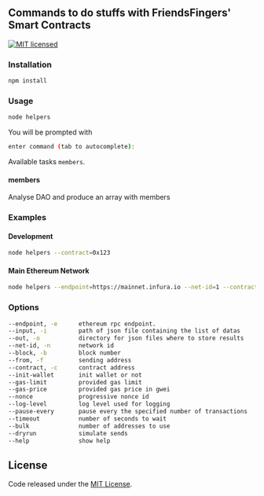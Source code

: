 ## Commands to do stuffs with FriendsFingers' Smart Contracts

[![MIT licensed](https://img.shields.io/github/license/FriendsFingers/dao-helpers.svg)](https://github.com/FriendsFingers/dao-helpers/blob/master/LICENSE)

### Installation

```bash
npm install
```

### Usage

```bash
node helpers
```

You will be prompted with

```bash
enter command (tab to autocomplete):
```

Available tasks `members`.

#### members

Analyse DAO and produce an array with members

### Examples

#### Development

```bash
node helpers --contract=0x123
```

#### Main Ethereum Network

```bash
node helpers --endpoint=https://mainnet.infura.io --net-id=1 --contract=0x123
```

### Options

```bash
--endpoint, -e      ethereum rpc endpoint.                              [string]    [default: "http://127.0.0.1:8545"]
--input, -i         path of json file containing the list of datas      [string]    [default: "./input/data.json"]
--out, -o           directory for json files where to store results     [string]    [default: "./scripts/output"]
--net-id, -n        network id                                          [number]    [default: 5777]
--block, -b         block number                                        [string]    [default: "latest"]
--from, -f          sending address                                     [string]
--contract, -c      contract address                                    [string]
--init-wallet       init wallet or not                                  [boolean]   [default: false]
--gas-limit         provided gas limit                                  [number]    [default: 6721975]
--gas-price         provided gas price in gwei                          [number]    [default: 1]
--nonce             progressive nonce id                                [number]
--log-level         log level used for logging                          [string]    [default: "debug"]
--pause-every       pause every the specified number of transactions    [number]    [default: 1]
--timeout           number of seconds to wait                           [number]    [default: 10]
--bulk              number of addresses to use                          [number]    [default: 1]
--dryrun            simulate sends                                      [boolean]
--help              show help                                           [boolean]
```

## License

Code released under the [MIT License](https://github.com/FriendsFingers/dao-helpers/blob/master/LICENSE).
